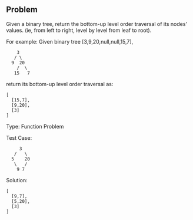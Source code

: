 ## Problem

Given a binary tree, return the bottom-up level order traversal of its nodes' values. (ie, from left to right, level by level from leaf to root).

For example:
Given binary tree [3,9,20,null,null,15,7],
```
    3
   / \
  9  20
    /  \
   15   7
```   
return its bottom-up level order traversal as:
```
[
  [15,7],
  [9,20],
  [3]
]
```
Type: Function Problem

Test Case:

```
     3
   /   \
  5    20
   \   /  
    9 7
```
Solution:
```
[
  [9,7],
  [5,20],
  [3]
]
```
